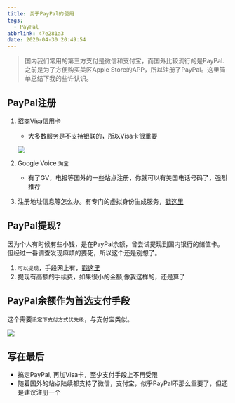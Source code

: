```yaml
---
title: 关于PayPal的使用
tags:
  - PayPal
abbrlink: 47e281a3
date: 2020-04-30 20:49:54
---
```

> 国内我们常用的第三方支付是微信和支付宝，而国外比较流行的是PayPal.之前是为了方便购买美区Apple Store的APP，所以注册了PayPal。这里简单总结下我的些许认识。

## PayPal注册

1. 招商Visa信用卡
	- 大多数服务是不支持银联的，所以Visa卡很重要

	![](http://static.1991421.cn/2020/2020-04-30-210557.jpeg)
	
2. Google Voice `淘宝`
	- 有了GV，电报等国外的一些站点注册，你就可以有美国电话号码了，强烈推荐
3. 注册地址信息等怎么办。有专门的虚拟身份生成服务，[戳这里](https://www.fakeaddressgenerator.com/Random_Address/US_Delaware)

## PayPal提现?
因为个人有时候有些小钱，是在PayPal余额，曾尝试提现到国内银行的储值卡。但经过一番调查发现麻烦的要死，所以这个还是别想了。

1. `可以提现`，手段网上有，[戳这里](https://zhuanlan.zhihu.com/p/48985278)
2. 提现有高额的手续费，如果很小的金额,像我这样的，还是算了

## PayPal余额作为首选支付手段
这个需要`设定下支付方式优先级`，与支付宝类似。

![](http://static.1991421.cn/2020/2020-04-30-210428.jpeg)

## 写在最后

- 搞定PayPal, 再加Visa卡，至少支付手段上不再受限
- 随着国外的站点陆续都支持了微信，支付宝，似乎PayPal不那么重要了，但还是建议注册一个




